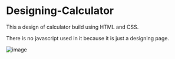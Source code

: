 # Designing-Calculator

This a design of calculator build using HTML and CSS.

There is no javascript used in it because it is just a designing page.

![image](https://github.com/MADESH-KUMAR-M/Designing-Calculator/assets/151498809/653c0d04-0dd9-4a3c-8f55-4336d5caf837)
